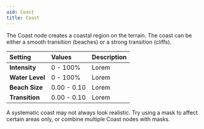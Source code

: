 ```yaml
---
uid: Coast
title: Coast
---
```


The Coast node creates a coastal region on the terrain. The coast can be either a smooth transition (beaches) or a strong transition (cliffs).

| Setting         | Values      | Description |
| :-------------- | :---------- | :---------- |
| **Intensity**   | 0 - 100% | Lorem       |
| **Water Level** | 0 - 100% | Lorem       |
| **Beach Size**  | 0.00 - 0.10 | Lorem       |
| **Transition**  | 0.00 - 0.10 | Lorem       |




A systematic coast may not always look realistic. Try using a mask to affect certain areas only, or combine multiple Coast nodes with masks.
